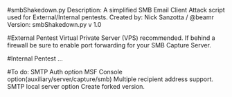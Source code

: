 #smbShakedown.py
  Description: A simplified SMB Email Client Attack script used for External/Internal pentests.
  Created by: Nick Sanzotta / @beamr
  Version: smbShakedown.py v 1.0

#External Pentest
  Virtual Private Server (VPS) recommended.
  If behind a firewall be sure to enable port forwarding for your SMB Capture Server.

#Internal Pentest
  ...


#To do:
  SMTP Auth option
  MSF Console option(auxiliary/server/capture/smb)
  Multiple recipient address support.
  SMTP local server option
  Create forked version.
